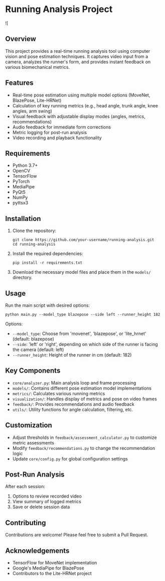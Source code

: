 # Running Analysis Project

![[](https://github.com/henryczup/running-form-analyzer/blob/main/test.gif)

## Overview
This project provides a real-time running analysis tool using computer vision and pose estimation techniques. It captures video input from a camera, analyzes the runner's form, and provides instant feedback on various biomechanical metrics.

## Features
- Real-time pose estimation using multiple model options (MoveNet, BlazePose, Lite-HRNet)
- Calculation of key running metrics (e.g., head angle, trunk angle, knee angles, arm swing)
- Visual feedback with adjustable display modes (angles, metrics, recommendations)
- Audio feedback for immediate form corrections
- Metric logging for post-run analysis
- Video recording and playback functionality

## Requirements
- Python 3.7+
- OpenCV
- TensorFlow
- PyTorch
- MediaPipe
- PyQt5
- NumPy
- pyttsx3

## Installation
1. Clone the repository:
   ```
   git clone https://github.com/your-username/running-analysis.git
   cd running-analysis
   ```

2. Install the required dependencies:
   ```
   pip install -r requirements.txt
   ```

3. Download the necessary model files and place them in the `models/` directory.

## Usage
Run the main script with desired options:

```
python main.py --model_type blazepose --side left --runner_height 182
```

Options:
- `--model_type`: Choose from 'movenet', 'blazepose', or 'lite_hrnet' (default: blazepose)
- `--side`: 'left' or 'right', depending on which side of the runner is facing the camera (default: left)
- `--runner_height`: Height of the runner in cm (default: 182)

## Key Components
- `core/analyzer.py`: Main analysis loop and frame processing
- `models/`: Contains different pose estimation model implementations
- `metrics/`: Calculates various running metrics
- `visualization/`: Handles display of metrics and pose on video frames
- `feedback/`: Provides recommendations and audio feedback
- `utils/`: Utility functions for angle calculation, filtering, etc.

## Customization
- Adjust thresholds in `feedback/assessment_calculator.py` to customize metric assessments
- Modify `feedback/recommendations.py` to change the recommendation logic
- Update `core/config.py` for global configuration settings

## Post-Run Analysis
After each session:
1. Options to review recorded video
2. View summary of logged metrics
3. Save or delete session data

## Contributing
Contributions are welcome! Please feel free to submit a Pull Request.

## Acknowledgements
- TensorFlow for MoveNet implementation
- Google's MediaPipe for BlazePose
- Contributors to the Lite-HRNet project
